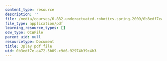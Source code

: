 ```yaml
---
content_type: resource
description: ''
file: /media/courses/6-832-underactuated-robotics-spring-2009/0b3edf7ea4725b09c9d692974b39c4b3_Z8oMbOj9IWM.pdf
file_type: application/pdf
learning_resource_types: []
ocw_type: OCWFile
parent_uid: null
resourcetype: Document
title: 3play pdf file
uid: 0b3edf7e-a472-5b09-c9d6-92974b39c4b3
---
```

